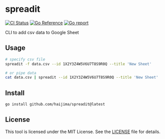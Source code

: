 # spreadit

[![CI Status](https://github.com/haijima/spreadit/workflows/CI/badge.svg?branch=main)](https://github.com/haijima/spreadit/actions)
[![Go Reference](https://pkg.go.dev/badge/github.com/haijima/spreadit.svg)](https://pkg.go.dev/github.com/haijima/spreadit)
[![Go report](https://goreportcard.com/badge/github.com/haijima/spreadit)](https://goreportcard.com/report/github.com/haijima/spreadit)

CLI to add csv data to Google Sheet

## Usage

``` sh
# specify csv file
spreadit -f data.csv --id 1X2Y3Z4W5V6U7T8S9R0Q --title 'New Sheet'

# or pipe data
cat data.csv | spreadit --id 1X2Y3Z4W5V6U7T8S9R0Q --title 'New Sheet'
```

## Install

``` sh
go install github.com/haijima/spreadit@latest
```

## License

This tool is licensed under the MIT License. See the [LICENSE](https://github.com/haijima/spreadit/blob/main/LICENSE) file for details.
